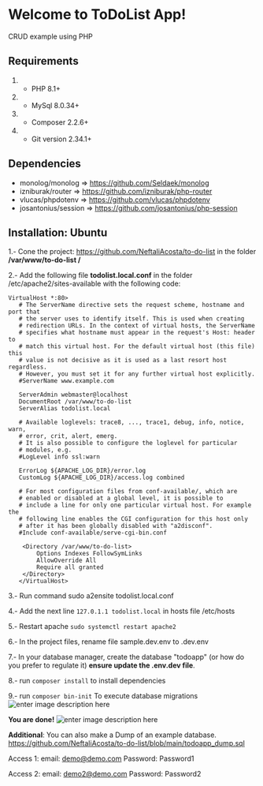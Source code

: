# Welcome to ToDoList  App!

CRUD example using PHP


## Requirements

 1. -  PHP 8.1+
 2. -  MySql 8.0.34+
 3. - Composer 2.2.6+
 4. - Git version 2.34.1+

## Dependencies

 - monolog/monolog => https://github.com/Seldaek/monolog
 - izniburak/router => https://github.com/izniburak/php-router
 - vlucas/phpdotenv => https://github.com/vlucas/phpdotenv
 - josantonius/session => https://github.com/josantonius/php-session

## Installation: Ubuntu
1.- Cone the project: https://github.com/NeftaliAcosta/to-do-list in the folder **/var/www/to-do-list /**

2.- Add the following file **todolist.local.conf** in the folder /etc/apache2/sites-available with the following code:

    VirtualHost *:80>  
       # The ServerName directive sets the request scheme, hostname and port that  
       # the server uses to identify itself. This is used when creating  
       # redirection URLs. In the context of virtual hosts, the ServerName  
       # specifies what hostname must appear in the request's Host: header to  
       # match this virtual host. For the default virtual host (this file) this  
       # value is not decisive as it is used as a last resort host regardless.  
       # However, you must set it for any further virtual host explicitly.  
       #ServerName www.example.com  

       ServerAdmin webmaster@localhost  
       DocumentRoot /var/www/to-do-list 
       ServerAlias todolist.local
     
       # Available loglevels: trace8, ..., trace1, debug, info, notice, warn,  
       # error, crit, alert, emerg.  
       # It is also possible to configure the loglevel for particular  
       # modules, e.g.  
       #LogLevel info ssl:warn  
         
       ErrorLog ${APACHE_LOG_DIR}/error.log  
       CustomLog ${APACHE_LOG_DIR}/access.log combined  
         
       # For most configuration files from conf-available/, which are  
       # enabled or disabled at a global level, it is possible to  
       # include a line for only one particular virtual host. For example the  
       # following line enables the CGI configuration for this host only  
       # after it has been globally disabled with "a2disconf".  
       #Include conf-available/serve-cgi-bin.conf  
     
   	    <Directory /var/www/to-do-list>  
   		    Options Indexes FollowSymLinks  
   		    AllowOverride All  
   		    Require all granted  
   	    </Directory>  
       </VirtualHost>

3.- Run command sudo a2ensite todolist.local.conf

4.- Add the next line  `127.0.1.1 todolist.local`  in hosts file /etc/hosts

5.- Restart apache  `sudo systemctl restart apache2`

6.- In the project files, rename file sample.dev.env to .dev.env

7.- In your database manager, create the database "todoapp" (or how do you prefer to regulate it) **ensure update the .env.dev file**.

8.- run  `composer install` to install dependencies

9.- run  `composer bin-init` To execute database migrations
![enter image description here](https://i.ibb.co/6D3R4kq/migration.png)

**You are done!**
![enter image description here](https://i.ibb.co/M5SmhSq/todoapp.png)


**Additional**: You can also make a Dump of an example database.
https://github.com/NeftaliAcosta/to-do-list/blob/main/todoapp_dump.sql

Access 1:
email: demo@demo.com
Password: Password1

Access 2:
email: demo2@demo.com
Password: Password2
